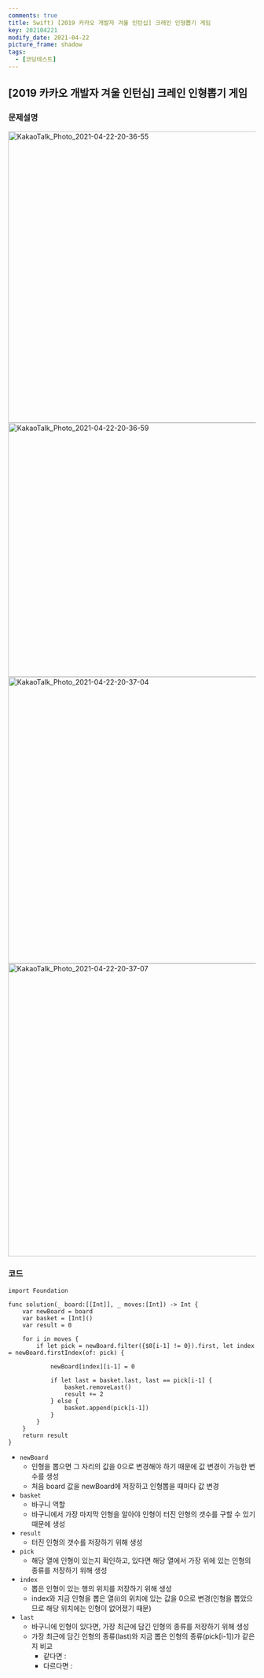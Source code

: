 ```yaml
---
comments: true
title: Swift) [2019 카카오 개발자 겨울 인턴십] 크레인 인형뽑기 게임
key: 202104221
modify_date: 2021-04-22
picture_frame: shadow
tags:
  - [코딩테스트]
---
```

 
## [2019 카카오 개발자 겨울 인턴십] 크레인 인형뽑기 게임
 
### 문제설명
 
<img width="592" alt="KakaoTalk_Photo_2021-04-22-20-36-55" src="https://user-images.githubusercontent.com/50580583/115708094-88cf8000-a3aa-11eb-9c97-7b12296046f1.png">
<img width="516" alt="KakaoTalk_Photo_2021-04-22-20-36-59" src="https://user-images.githubusercontent.com/50580583/115708109-8c630700-a3aa-11eb-8b67-b488f75ce7dd.png">
<img width="582" alt="KakaoTalk_Photo_2021-04-22-20-37-04" src="https://user-images.githubusercontent.com/50580583/115708115-8d943400-a3aa-11eb-855b-1a0ba348045b.png">
<img width="595" alt="KakaoTalk_Photo_2021-04-22-20-37-07" src="https://user-images.githubusercontent.com/50580583/115708117-8f5df780-a3aa-11eb-84e0-89b091798436.png">
 
### 코드
 
```
import Foundation
 
func solution(_ board:[[Int]], _ moves:[Int]) -> Int {
    var newBoard = board
    var basket = [Int]()
    var result = 0
    
    for i in moves {
        if let pick = newBoard.filter({$0[i-1] != 0}).first, let index = newBoard.firstIndex(of: pick) {
        
            newBoard[index][i-1] = 0
            
            if let last = basket.last, last == pick[i-1] {
                basket.removeLast()
                result += 2
            } else {
                basket.append(pick[i-1])
            }
        }
    }
    return result
}
```
 
- `newBoard`
  - 인형을 뽑으면 그 자리의 값을 0으로 변경해야 하기 때문에 값 변경이 가능한 변수를 생성
  - 처음 board 값을 newBoard에 저장하고 인형뽑을 때마다 값 변경
- `basket`
  - 바구니 역할
  - 바구니에서 가장 마지막 인형을 알아야 인형이 터진 인형의 갯수를 구할 수 있기 때문에 생성
- `result`
  - 터진 인형의 갯수를 저장하기 위해 생성
- `pick`
  - 해당 열에 인형이 있는지 확인하고, 있다면 해당 열에서 가장 위에 있는 인형의 종류를 저장하기 위해 생성
- `index`
  - 뽑은 인형이 있는 행의 위치를 저장하기 위해 생성
  - index와 지금 인형을 뽑은 열(i)의 위치에 있는 값을 0으로 변경(인형을 뽑았으므로 해당 위치에는 인형이 없어졌기 때문)
- `last`
  - 바구니에 인형이 있다면, 가장 최근에 담긴 인형의 종류를 저장하기 위해 생성
  - 가장 최근에 담긴 인형의 종류(last)와 지금 뽑은 인형의 종류(pick[i-1])가 같은지 비교
    - 같다면 : 
    - 다르다면 :
 
